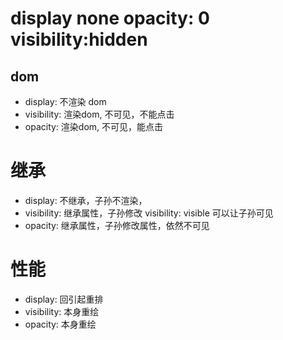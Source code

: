 # display none opacity: 0 visibility:hidden

## dom
- display: 不渲染 dom
- visibility: 渲染dom, 不可见，不能点击
- opacity: 渲染dom, 不可见，能点击

# 继承
- display: 不继承，子孙不渲染，
- visibility: 继承属性，子孙修改 visibility: visible 可以让子孙可见
- opacity: 继承属性，子孙修改属性，依然不可见

# 性能
- display: 回引起重排
- visibility: 本身重绘
- opacity: 本身重绘
